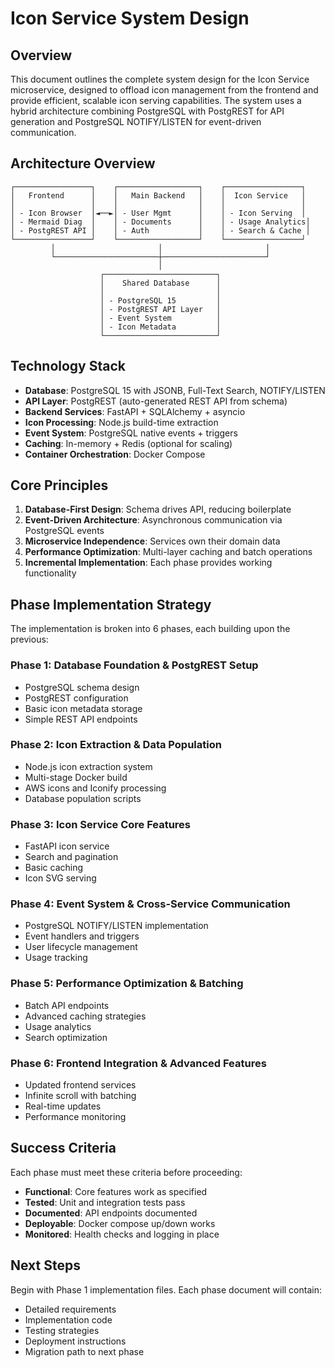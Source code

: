 # Icon Service System Design

## Overview

This document outlines the complete system design for the Icon Service microservice, designed to offload icon management from the frontend and provide efficient, scalable icon serving capabilities. The system uses a hybrid architecture combining PostgreSQL with PostgREST for API generation and PostgreSQL NOTIFY/LISTEN for event-driven communication.

## Architecture Overview

```text
┌─────────────────┐    ┌──────────────────┐    ┌─────────────────┐
│   Frontend      │    │   Main Backend   │    │  Icon Service   │
│                 │    │                  │    │                 │
│ - Icon Browser  │◄──►│ - User Mgmt      │    │ - Icon Serving  │
│ - Mermaid Diag  │    │ - Documents      │    │ - Usage Analytics│
│ - PostgREST API │    │ - Auth           │    │ - Search & Cache │
└─────────────────┘    └──────────────────┘    └─────────────────┘
         │                       │                       │
         └───────────────────────┼───────────────────────┘
                                 │
                    ┌─────────────────────────┐
                    │    Shared Database      │
                    │                         │
                    │ - PostgreSQL 15         │
                    │ - PostgREST API Layer   │
                    │ - Event System          │
                    │ - Icon Metadata         │
                    └─────────────────────────┘
```

## Technology Stack

- **Database**: PostgreSQL 15 with JSONB, Full-Text Search, NOTIFY/LISTEN
- **API Layer**: PostgREST (auto-generated REST API from schema)
- **Backend Services**: FastAPI + SQLAlchemy + asyncio
- **Icon Processing**: Node.js build-time extraction
- **Event System**: PostgreSQL native events + triggers
- **Caching**: In-memory + Redis (optional for scaling)
- **Container Orchestration**: Docker Compose

## Core Principles

1. **Database-First Design**: Schema drives API, reducing boilerplate
2. **Event-Driven Architecture**: Asynchronous communication via PostgreSQL events
3. **Microservice Independence**: Services own their domain data
4. **Performance Optimization**: Multi-layer caching and batch operations
5. **Incremental Implementation**: Each phase provides working functionality

## Phase Implementation Strategy

The implementation is broken into 6 phases, each building upon the previous:

### Phase 1: Database Foundation & PostgREST Setup

- PostgreSQL schema design
- PostgREST configuration
- Basic icon metadata storage
- Simple REST API endpoints

### Phase 2: Icon Extraction & Data Population

- Node.js icon extraction system
- Multi-stage Docker build
- AWS icons and Iconify processing
- Database population scripts

### Phase 3: Icon Service Core Features

- FastAPI icon service
- Search and pagination
- Basic caching
- Icon SVG serving

### Phase 4: Event System & Cross-Service Communication

- PostgreSQL NOTIFY/LISTEN implementation
- Event handlers and triggers
- User lifecycle management
- Usage tracking

### Phase 5: Performance Optimization & Batching

- Batch API endpoints
- Advanced caching strategies
- Usage analytics
- Search optimization

### Phase 6: Frontend Integration & Advanced Features

- Updated frontend services
- Infinite scroll with batching
- Real-time updates
- Performance monitoring

## Success Criteria

Each phase must meet these criteria before proceeding:

- **Functional**: Core features work as specified
- **Tested**: Unit and integration tests pass
- **Documented**: API endpoints documented
- **Deployable**: Docker compose up/down works
- **Monitored**: Health checks and logging in place

## Next Steps

Begin with Phase 1 implementation files. Each phase document will contain:

- Detailed requirements
- Implementation code
- Testing strategies
- Deployment instructions
- Migration path to next phase

